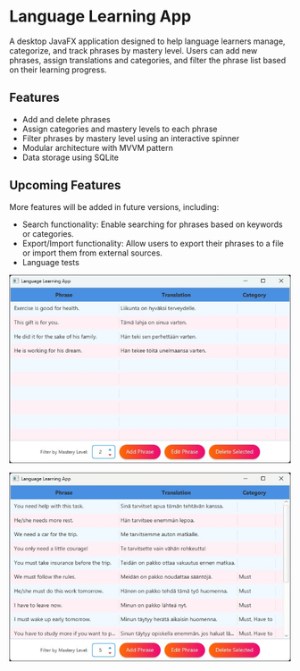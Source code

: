 # Language Learning App

A desktop JavaFX application designed to help language learners manage, categorize, and track phrases by mastery level. Users can add new phrases, assign translations and categories, and filter the phrase list based on their learning progress.

## Features

- Add and delete phrases
- Assign categories and mastery levels to each phrase
- Filter phrases by mastery level using an interactive spinner
- Modular architecture with MVVM pattern
- Data storage using SQLite

## Upcoming Features

More features will be added in future versions, including:

- Search functionality: Enable searching for phrases based on keywords or categories.
- Export/Import functionality: Allow users to export their phrases to a file or import them from external sources.
- Language tests

![App Screenshot 1](assets/images/2025-05-06-1.jpg)

![App Screenshot 2](assets/images/2025-05-06-2.jpg)
